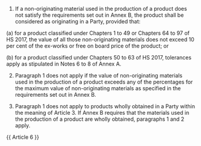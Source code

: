 1. If a non-originating material used in the production of a product does not satisfy the requirements set out in Annex B, the product shall be considered as originating in a Party, provided that:

(a) for a product classified under Chapters 1 to 49 or Chapters 64 to 97 of HS 2017, the value of all those non-originating materials does not exceed 10 per cent of the ex-works or free on board price of the product; or

(b) for a product classified under Chapters 50 to 63 of HS 2017, tolerances apply as stipulated in Notes 6 to 8 of Annex A.

2. Paragraph 1 does not apply if the value of non-originating materials used in the production of a product exceeds any of the percentages for the maximum value of non-originating materials as specified in the requirements set out in Annex B.

3. Paragraph 1 does not apply to products wholly obtained in a Party within the meaning of Article 3. If Annex B requires that the materials used in the production of a product are wholly obtained, paragraphs 1 and 2 apply.

{{ Article 6 }}
